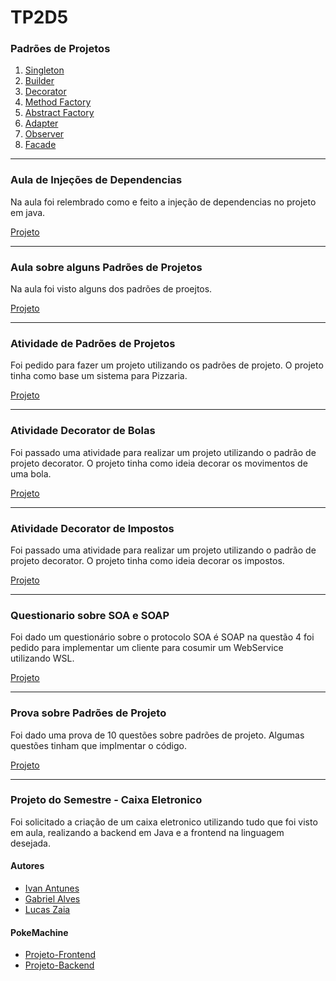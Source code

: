# TP2D5

### Padrões de Projetos

1. [Singleton](/src/Singleton)
2. [Builder](/src/Builder)
3. [Decorator](/src/Decorator)
4. [Method Factory](/src/MethodFactory)
5. [Abstract Factory](/src/AbstractFactory)
6. [Adapter](/src/Adapter)
7. [Observer](/src/Observer)
8. [Facade](/src/Facade)

---

### Aula de Injeções de Dependencias

Na aula foi relembrado como e feito a injeção de dependencias no projeto em java.

[Projeto](/src/Injection)

---

### Aula sobre alguns Padrões de Projetos

Na aula foi visto alguns dos padrões de proejtos.

[Projeto](/src/ProjectDefaults)

---

### Atividade de Padrões de Projetos

Foi pedido para fazer um projeto utilizando os padrões de projeto. O projeto tinha como base
um sistema para Pizzaria.

[Projeto](/src/Pizzaria)

---

### Atividade Decorator de Bolas

Foi passado uma atividade para realizar um projeto utilizando o padrão de projeto decorator. 
O projeto tinha como ideia decorar os movimentos de uma bola.

[Projeto](/src/BallDecorator)

---

### Atividade Decorator de Impostos

Foi passado uma atividade para realizar um projeto utilizando o padrão de projeto decorator. 
O projeto tinha como ideia decorar os impostos.

[Projeto](/src/TaxDecorator)

---

### Questionario sobre SOA e SOAP

Foi dado um questionário sobre o protocolo SOA é SOAP na questão 4 foi pedido para implementar 
um cliente para cosumir um WebService utilizando WSL.

[Projeto](https://github.com/ivanantunes/java-client-correios)

---

### Prova sobre Padrões de Projeto

Foi dado uma prova de 10 questões sobre padrões de projeto. Algumas questões tinham que implmentar o código.

[Projeto](https://github.com/ivanantunes/TP2D5-PROVA)

---

### Projeto do Semestre - Caixa Eletronico

Foi solicitado a criação de um caixa eletronico utilizando tudo que foi visto em aula, realizando a backend em Java 
e a frontend na linguagem desejada.

#### Autores

- [Ivan Antunes](https://github.com/ivanantunes)
- [Gabriel Alves](https://github.com/gbrextreme)
- [Lucas Zaia](https://github.com/LucasZaia)

#### PokeMachine

- [Projeto-Frontend](https://github.com/ivanantunes/PokeMachineAPP)
- [Projeto-Backend](https://github.com/ivanantunes/PokeMachineAPI)
